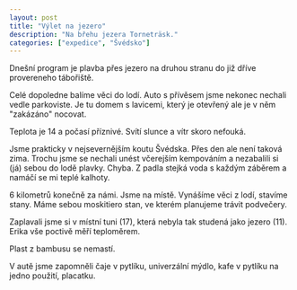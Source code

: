 ```yaml
---
layout: post
title: "Výlet na jezero"
description: "Na břehu jezera Torneträsk."
categories: ["expedice", "Švédsko"]
---
```


Dnešní program je plavba přes jezero na druhou stranu do již dříve provereneho tábořiště.

Celé dopoledne balíme věci do lodí. Auto s přívěsem jsme nekonec nechali vedle parkoviste. Je tu domem s lavicemi, který je otevřený ale je v něm "zakázáno" nocovat. 

Teplota je 14 a počasí příznivé. Svítí slunce a vítr skoro nefouká. 

Jsme prakticky v nejsevernějším koutu Švédska. 
Přes den ale není taková zima. Trochu jsme se nechali unést včerejším kempováním a nezabalili si (já) sebou do lodě plavky. Chyba. Z padla stejká voda s každým záběrem a namáčí se mi teplé kalhoty.

6 kilometrů konečně za námi. Jsme na místě. Vynášíme věci z lodí, stavíme stany. Máme sebou moskitiero stan, ve kterém planujeme trávit podvečery.

Zaplavali jsme si v místní tuni (17), která nebyla tak studená jako jezero (11). Erika vše poctivě měří teploměrem.

Plast z bambusu se nemastí.

V autě jsme zapomněli čaje v pytlíku, univerzální mýdlo, kafe v pytlíku na jedno použití, placatku.
